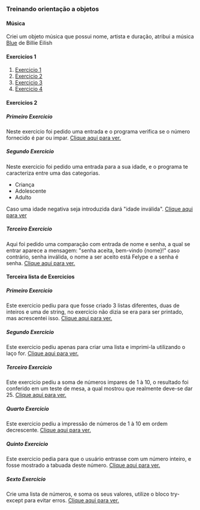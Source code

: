 ### Treinando orientação a objetos

#### Música

<p>Criei um objeto música que possui nome, artista e duração, atribui a música <a href="POO_Python/POO_Python-main/Musica.py">Blue</a> de Billie Eilish</p>

#### Exercicios 1

<ol>
  <li><a href="ExerciciosAlura/ExerciciosAlura-main/Exercicio1.py">Exercicio 1</a></li>
  <li><a href="ExerciciosAlura/ExerciciosAlura-main/Exercicio2.py">Exercicio 2</a></li>
  <li><a href="ExerciciosAlura/ExerciciosAlura-main/Exercicio3.py">Exercicio 3</a></li>
  <li><a href="ExerciciosAlura/ExerciciosAlura-main/Exercicio4.py">Exercicio 4</a></li>
</ol>

#### Exercicios 2

##### Primeiro Exercicio
<p>Neste exercicio foi pedido uma entrada e o programa verifica se o número fornecido é par ou impar. <a href="ExerciciosPython2/ExerciciosPython2-main/exercicio1.py">Clique aqui para ver.</a></p>

##### Segundo Exercicio
<p>Neste exercicio foi pedido uma entrada para a sua idade, e o programa te caracteriza entre uma das categorias.</p>
<ul>
  <li>Criança</li>
  <li>Adolescente</li>
  <li>Adulto</li>
</ul>
<p>Caso uma idade negativa seja introduzida dará "idade inválida". <a href="ExerciciosPython2/ExerciciosPython2-main/Exercicio2.py">Clique aqui para ver</a></p>

##### Terceiro Exercicio
<p>Aqui foi pedido uma comparação com entrada de nome e senha, a qual se entrar aparece a mensagem: "senha aceita, bem-vindo {nome}!" caso contrário, senha inválida, o nome a ser aceito está Felype e a senha é senha. <a href="ExerciciosPython2/ExerciciosPython2-main/Exercicio3.py">Clique aqui para ver.</a></p>

#### Terceira lista de Exercicios

##### Primeiro Exercicio
<p>Este exercicio pediu para que fosse criado 3 listas diferentes, duas de inteiros e uma de string, no exercicio não dizia se era para ser printado, mas acrescentei isso. <a href="ExerciciosPython3/ExerciciosPython3-main/Exercicio1.py">Clique aqui para ver.</a></p>

##### Segundo Exercicio
<p>Este exercicio pediu apenas para criar uma lista e imprimi-la utilizando o laço for. <a href="ExerciciosPython3/ExerciciosPython3-main/Exercicio2.py">Clique aqui para ver.</a></p>

##### Terceiro Exercicio
<p>Este exercicio pediu a soma de números impares de 1 à 10, o resultado foi conferido em um teste de mesa, a qual mostrou que realmente deve-se dar 25. <a href="ExerciciosPython3/ExerciciosPython3-main/Exercicio3.py">Clique aqui para ver.</a></p>

##### Quarto Exercicio
<p>Este exercicio pediu a impressão de números de 1 à 10 em ordem decrescente. <a href="ExerciciosPython3/ExerciciosPython3-main/Exercicio4.py">Clique aqui para ver.</a></p>

##### Quinto Exercicio
<p>Este exercicio pedia para que o usuário entrasse com um número inteiro, e fosse mostrado a tabuada deste número. <a href="ExerciciosPython3/ExerciciosPython3-main/Exercicio5.py">Clique aqui para ver.</a></p>

##### Sexto Exercicio
<p>Crie uma lista de números, e soma os seus valores, utilize o bloco try-except para evitar erros. <a href="ExerciciosPython3/ExerciciosPython3-main/Exercicio6.py">Clique aqui para ver.</a></p>
